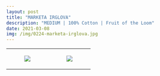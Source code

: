 ```yaml
---
layout: post
title: "MARKETA IRGLOVA"
description: "MEDIUM | 100% Cotton | Fruit of the Loom"
date: 2021-03-08
img: /img/0224-marketa-irglova.jpg
---
```




<table style="width:100%;"><tr><td style="vertical-align:top;">
      <figure class="tmblr-full" data-orig-height="2048" data-orig-width="1365" data-orig-src="https://concertshirts.netlify.app/shirts/0224/0224-01.jpg"><img src="https://64.media.tumblr.com/642f2b7f65651bee081c128dc2b936c0/575a7b75e7fcd9a8-dc/s540x810/88a76977ba3703a0e71574f8583afe89bf69282f.jpg" data-orig-height="2048" data-orig-width="1365" data-orig-src="https://concertshirts.netlify.app/shirts/0224/0224-01.jpg"/></figure></td>
    <td style="vertical-align:top;">
      <figure class="tmblr-full" data-orig-height="2048" data-orig-width="1365" data-orig-src="https://concertshirts.netlify.app/shirts/0224/0224-02.jpg"><img src="https://64.media.tumblr.com/3a674456a0a182876b633d70ac4e6146/575a7b75e7fcd9a8-c9/s540x810/40f74d64ee5e2b5f858224637f24824610720aef.jpg" data-orig-height="2048" data-orig-width="1365" data-orig-src="https://concertshirts.netlify.app/shirts/0224/0224-02.jpg"/></figure></td>
  </tr></table>
